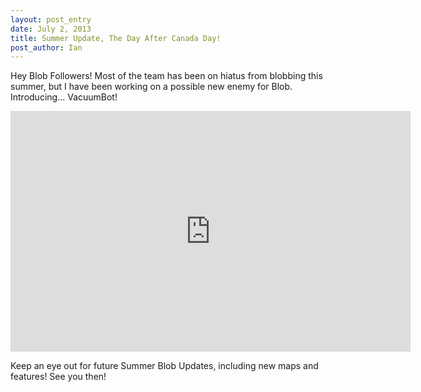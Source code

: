 ```yaml
---
layout: post_entry
date: July 2, 2013
title: Summer Update, The Day After Canada Day!
post_author: Ian
---
```

Hey Blob Followers! Most of the team has been on hiatus from blobbing this summer, but I have been working on a possible new enemy for Blob. Introducing... VacuumBot!  

<iframe class="youtube-player" type="text/html" width="640" height="385" src="http://www.youtube.com/embed/WP_-FEdREHU?html5=1" allowfullscreen="allowfullscreen" frameborder="0"> </iframe>


Keep an eye out for future Summer Blob Updates, including new maps and features! See you then!
